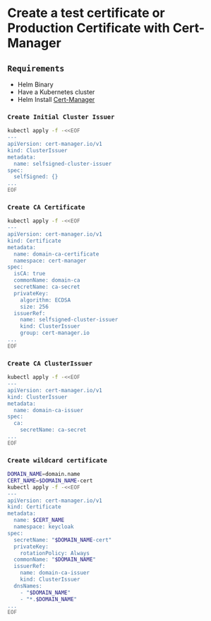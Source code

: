 # Create a test certificate or Production Certificate with Cert-Manager

## `Requirements`
   * Helm Binary
   * Have a Kubernetes cluster
   * Helm Install [Cert-Manager](https://cert-manager.io/docs/installation/helm/)

### `Create Initial Cluster Issuer`

```sh
kubectl apply -f -<<EOF
---
apiVersion: cert-manager.io/v1
kind: ClusterIssuer
metadata:
  name: selfsigned-cluster-issuer
spec:
  selfSigned: {}
...
EOF
```

### `Create CA Certificate`

```sh
kubectl apply -f -<<EOF
---
apiVersion: cert-manager.io/v1
kind: Certificate
metadata:
  name: domain-ca-certificate
  namespace: cert-manager
spec:
  isCA: true
  commonName: domain-ca
  secretName: ca-secret
  privateKey:
    algorithm: ECDSA
    size: 256
  issuerRef:
    name: selfsigned-cluster-issuer
    kind: ClusterIssuer
    group: cert-manager.io
...
EOF
```

### `Create CA ClusterIssuer`

```sh
kubectl apply -f -<<EOF
---
apiVersion: cert-manager.io/v1
kind: ClusterIssuer
metadata:
  name: domain-ca-issuer
spec:
  ca:
    secretName: ca-secret
...
EOF
```

### `Create wildcard certificate`

```sh
DOMAIN_NAME=domain.name
CERT_NAME=$DOMAIN_NAME-cert
kubectl apply -f -<<EOF
---
apiVersion: cert-manager.io/v1
kind: Certificate
metadata:
  name: $CERT_NAME
  namespace: keycloak
spec:
  secretName: "$DOMAIN_NAME-cert"
  privateKey:
    rotationPolicy: Always
  commonName: "$DOMAIN_NAME"
  issuerRef:
    name: domain-ca-issuer
    kind: ClusterIssuer
  dnsNames:
    - "$DOMAIN_NAME"
    - "*.$DOMAIN_NAME"
...
EOF
```